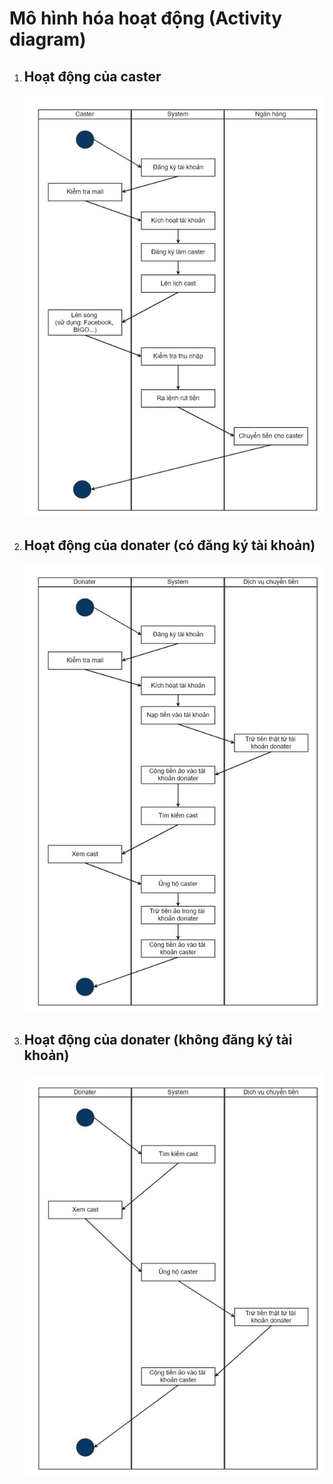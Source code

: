 # Mô hình hóa hoạt động (Activity diagram)

1. ## Hoạt động của caster

    ![](img/activity-diagram-caster.jpg)

1. ## Hoạt động của donater (có đăng ký tài khoản)

    ![](img/activity-diagram-donater-register.jpg)

1. ## Hoạt động của donater (không đăng ký tài khoản)

    ![](img/activity-diagram-donater-no-register.jpg)